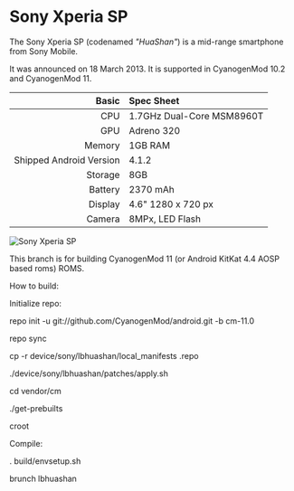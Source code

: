 Sony Xperia SP
==============

The Sony Xperia SP (codenamed _"HuaShan"_) is a mid-range smartphone from Sony Mobile.

It was announced on 18 March 2013. It is supported in CyanogenMod 10.2 and CyanogenMod 11.

Basic   | Spec Sheet
-------:|:-------------------------
CPU     | 1.7GHz Dual-Core MSM8960T
GPU     | Adreno 320
Memory  | 1GB RAM
Shipped Android Version | 4.1.2
Storage | 8GB
Battery | 2370 mAh
Display | 4.6" 1280 x 720 px
Camera  | 8MPx, LED Flash

![Sony Xperia SP](http://wiki.cyanogenmod.org/images/e/e5/Huashan2.png "Sony Xperia SP in white")

This branch is for building CyanogenMod 11 (or Android KitKat 4.4 AOSP based roms) ROMS.



How to build:

Initialize repo:


repo init -u git://github.com/CyanogenMod/android.git -b cm-11.0

repo sync

cp -r device/sony/lbhuashan/local_manifests .repo

./device/sony/lbhuashan/patches/apply.sh

cd vendor/cm

./get-prebuilts

croot


Compile:

. build/envsetup.sh

brunch lbhuashan 


